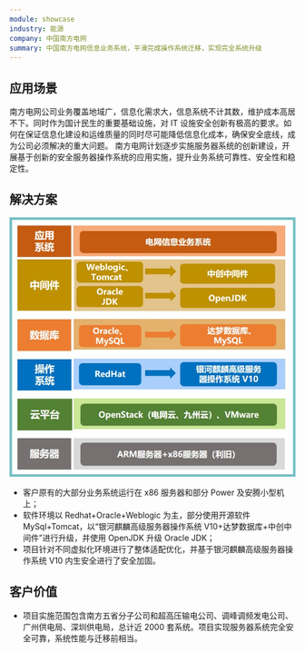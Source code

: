 ```yaml
---
module: showcase
industry: 能源
company: 中国南方电网
summary: 中国南方电网信息业务系统，平滑完成操作系统迁移，实现完全系统升级
---
```


<div class="markdown">

## 应用场景

南方电网公司业务覆盖地域广，信息化需求大，信息系统不计其数，维护成本高居不下。同时作为国计民生的重要基础设施，对 IT 设施安全创新有极高的要求。如何在保证信息化建设和运维质量的同时尽可能降低信息化成本，确保安全底线，成为公司必须解决的重大问题。 南方电网计划逐步实施服务器系统的创新建设，开展基于创新的安全服务器操作系统的应用实施，提升业务系统可靠性、安全性和稳定性。

## 解决方案

<div align="center"><img src="./e2.jpg"/></div>

- 客户原有的大部分业务系统运行在 x86 服务器和部分 Power 及安腾小型机上；
- 软件环境以 Redhat+Oracle+Weblogic 为主，部分使用开源软件 MySql+Tomcat，以“银河麒麟高级服务器操作系统 V10+达梦数据库+中创中间件”进行升级，并使用 OpenJDK 升级 Oracle JDK；
- 项目针对不同虚拟化环境进行了整体适配优化，并基于银河麒麟高级服务器操作系统 V10 内生安全进行了安全加固。

## 客户价值

- 项目实施范围包含南方五省分子公司和超高压输电公司、调峰调频发电公司、广州供电局、深圳供电局，总计近 2000 套系统。项目实现服务器系统完全安全可靠，系统性能与迁移前相当。

</div>
